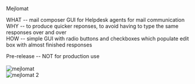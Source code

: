 Mejlomat

WHAT -- mail composer GUI for Helpdesk agents for mail communication <br>
WHY -- to produce quicker reponses, to avoid having to type the same responses over and over <br>
HOW -- simple GUI with radio buttons and checkboxes which populate edit box with almost finished responses


Pre-release -- NOT for production use
<br>
<br>
![mejlomat](https://user-images.githubusercontent.com/36717582/115637947-ac92b780-a311-11eb-9fa0-a09452bdd3bb.PNG)
<br>
![mejlomat 2](https://user-images.githubusercontent.com/36717582/115638171-26c33c00-a312-11eb-8f03-9dd195870bb7.PNG)
